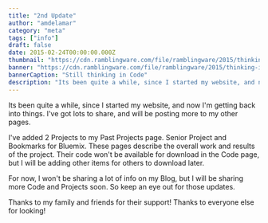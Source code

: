 ```yaml
---
title: "2nd Update"
author: "amdelamar"
category: "meta"
tags: ["info"]
draft: false
date: 2015-02-24T00:00:00.000Z
thumbnail: "https://cdn.ramblingware.com/file/ramblingware/2015/thinking-in-code2-640.jpg"
banner: "https://cdn.ramblingware.com/file/ramblingware/2015/thinking-in-code2-1240.jpg"
bannerCaption: "Still thinking in Code"
description: "Its been quite a while, since I started my website, and now I'm getting back into things."
---
```


Its been quite a while, since I started my website, and now I'm getting back into things. I've got lots to share, and will be posting more to my other pages.  

I've added 2 Projects to my Past Projects page. Senior Project and Bookmarks for Bluemix. These pages describe the overall work and results of the project. Their code won't be available for download in the Code page, but I will be adding other items for others to download later.  

For now, I won't be sharing a lot of info on my Blog, but I will be sharing more Code and Projects soon. So keep an eye out for those updates.  

Thanks to my family and friends for their support! Thanks to everyone else for looking!
